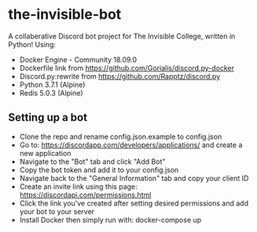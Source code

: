 # the-invisible-bot

A collaberative Discord bot project for The Invisible College, written in Python! Using:

* Docker Engine - Community 18.09.0
* Dockerfile link from https://github.com/Gorialis/discord.py-docker
* Discord.py:rewrite from https://github.com/Rapptz/discord.py
* Python 3.7.1 (Alpine)
* Redis 5.0.3 (Alpine)

## Setting up a bot
* Clone the repo and rename config.json.example to config.json
* Go to: https://discordapp.com/developers/applications/ and create a new application
* Navigate to the "Bot" tab and click "Add Bot"
* Copy the bot token and add it to your config.json
* Navigate back to the "General Information" tab and copy your client ID
* Create an invite link using this page: https://discordapi.com/permissions.html
* Click the link you've created after setting desired permissions and add your bot to your server
* Install Docker then simply run with: docker-compose up